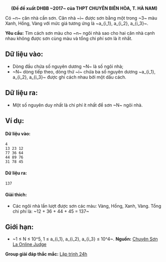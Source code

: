 **<center>(Đề đề xuất DHBB ~2017~ của THPT CHUYÊN BIÊN HÒA, T. HÀ NAM)</center>**

Có ~n~ căn nhà cần sơn. Căn nhà ~i~ được sơn bằng một trong ~3~ màu Xanh, Hồng, Vàng với mức giá tương ứng là ~a_{i_1}, a_{i_2}, a_{i_3}~.

**Yêu cầu:** Tìm cách sơn màu cho ~n~ ngôi nhà sao cho hai căn nhà cạnh nhau không được sơn cùng màu và tổng chi phí sơn là ít nhất.

## Dữ liệu vào:
- Dòng đầu chứa số nguyên dương ~N~ là số ngôi nhà;
- ~N~ dòng tiếp theo, dòng thứ ~i~ chứa ba số nguyên dương ~a_{i_1}, a_{i_2}, a_{i_3}~ được ghi cách nhau bởi một dấu cách.

## Dữ liệu ra:
- Một số nguyên duy nhất là chi phí ít nhất để sơn ~N~ ngôi nhà.

## Ví dụ:
#### Dữ liệu vào:
```
4
13 23 12
77 36 64
44 89 76
31 78 45
```

#### Dữ liệu ra:
```
137
```

#### Giải thích:
- Các ngôi nhà lần lượt được sơn các màu: Vàng, Hồng, Xanh, Vàng. Tổng chi phí là: ~12 + 36 + 44 + 45 = 137~

## Giới hạn:
- ~1 ≤ N ≤ 10^5, 1 ≤ a_{i_1}, a_{i_2}, a_{i_3} ≤ 10^4~.
**Nguồn:** [Chuyên Sơn La Online Judge](http://csloj.ddns.net/)

**Group giải đáp thắc mắc:** [Lập trình 24h](https://www.facebook.com/groups/1386904321519984)